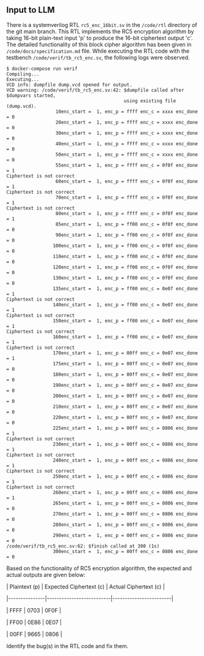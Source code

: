 ## Input to LLM

There is a systemverilog RTL `rc5_enc_16bit.sv` in the `/code/rtl` directory of the git main branch. This RTL implements the RC5 encryption algorithm by taking 16-bit plain-text input 'p' to produce the 16-bit ciphertext output 'c'. The detailed functionality of this block cipher algorithm has been given in `/code/docs/specification.md` file. While executing the RTL code with the testbench `/code/verif/tb_rc5_enc.sv`, the following logs were observed.

```
$ docker-compose run verif
Compiling...
Executing...
VCD info: dumpfile dump.vcd opened for output.
VCD warning: /code/verif/tb_rc5_enc.sv:42: $dumpfile called after $dumpvars started,
                                           using existing file (dump.vcd).
                  10enc_start =  1, enc_p = ffff enc_c = xxxx enc_done = 0
                  20enc_start =  1, enc_p = ffff enc_c = xxxx enc_done = 0
                  30enc_start =  1, enc_p = ffff enc_c = xxxx enc_done = 0
                  40enc_start =  1, enc_p = ffff enc_c = xxxx enc_done = 0
                  50enc_start =  1, enc_p = ffff enc_c = xxxx enc_done = 0
                  55enc_start =  1, enc_p = ffff enc_c = 0f0f enc_done = 1
Ciphertext is not correct
                  60enc_start =  1, enc_p = ffff enc_c = 0f0f enc_done = 1
Ciphertext is not correct
                  70enc_start =  1, enc_p = ffff enc_c = 0f0f enc_done = 1
Ciphertext is not correct
                  80enc_start =  1, enc_p = ffff enc_c = 0f0f enc_done = 1
                  85enc_start =  1, enc_p = ff00 enc_c = 0f0f enc_done = 0
                  90enc_start =  1, enc_p = ff00 enc_c = 0f0f enc_done = 0
                 100enc_start =  1, enc_p = ff00 enc_c = 0f0f enc_done = 0
                 110enc_start =  1, enc_p = ff00 enc_c = 0f0f enc_done = 0
                 120enc_start =  1, enc_p = ff00 enc_c = 0f0f enc_done = 0
                 130enc_start =  1, enc_p = ff00 enc_c = 0f0f enc_done = 0
                 135enc_start =  1, enc_p = ff00 enc_c = 0e07 enc_done = 1
Ciphertext is not correct
                 140enc_start =  1, enc_p = ff00 enc_c = 0e07 enc_done = 1
Ciphertext is not correct
                 150enc_start =  1, enc_p = ff00 enc_c = 0e07 enc_done = 1
Ciphertext is not correct
                 160enc_start =  1, enc_p = ff00 enc_c = 0e07 enc_done = 1
Ciphertext is not correct
                 170enc_start =  1, enc_p = 00ff enc_c = 0e07 enc_done = 1
                 175enc_start =  1, enc_p = 00ff enc_c = 0e07 enc_done = 0
                 180enc_start =  1, enc_p = 00ff enc_c = 0e07 enc_done = 0
                 190enc_start =  1, enc_p = 00ff enc_c = 0e07 enc_done = 0
                 200enc_start =  1, enc_p = 00ff enc_c = 0e07 enc_done = 0
                 210enc_start =  1, enc_p = 00ff enc_c = 0e07 enc_done = 0
                 220enc_start =  1, enc_p = 00ff enc_c = 0e07 enc_done = 0
                 225enc_start =  1, enc_p = 00ff enc_c = 0806 enc_done = 1
Ciphertext is not correct
                 230enc_start =  1, enc_p = 00ff enc_c = 0806 enc_done = 1
Ciphertext is not correct
                 240enc_start =  1, enc_p = 00ff enc_c = 0806 enc_done = 1
Ciphertext is not correct
                 250enc_start =  1, enc_p = 00ff enc_c = 0806 enc_done = 1
Ciphertext is not correct
                 260enc_start =  1, enc_p = 00ff enc_c = 0806 enc_done = 1
                 265enc_start =  1, enc_p = 00ff enc_c = 0806 enc_done = 0
                 270enc_start =  1, enc_p = 00ff enc_c = 0806 enc_done = 0
                 280enc_start =  1, enc_p = 00ff enc_c = 0806 enc_done = 0
                 290enc_start =  1, enc_p = 00ff enc_c = 0806 enc_done = 0
/code/verif/tb_rc5_enc.sv:62: $finish called at 300 (1s)
                 300enc_start =  1, enc_p = 00ff enc_c = 0806 enc_done = 0
```

Based on the functionality of RC5 encryption algorithm, the expected and actual outputs are given below:

| Plaintext (p) | Expected Ciphertext (c) | Actual Ciphertext (c) |

|---------------|--------------------------|------------------------|

| FFFF          | 0703                     | 0F0F                   |

| FF00          | 0E86                     | 0E07                   |

| 00FF          | 9665                     | 0806                   |


Identify the bug(s) in the RTL code and fix them.
